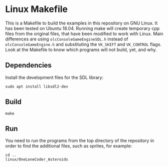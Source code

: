 # Linux Makefile
This is a Makefile to build the examples in this repository on GNU Linux. It has been tested on Ubuntu 18.04. Running make will create temporary cpp files from the original files, that have been modified to work with Linux. Main differences are using `olcConsoleGameEngineSDL.h` instead of `olcConsoleGameEngine.h` and substituting the `VK_SHIFT` and `VK_CONTROL` flags. Look at the Makefile to know which programs will not build, yet, and why.

## Dependencies
Install the development files for the SDL library:
```
sudo apt install libsdl2-dev
```

## Build
```
make
```
## Run
You need to run the programs from the top directory of the repository in order to find the additional files, such as sprites, for example:
```
cd ..
linux/OneLoneCoder_Asteroids
```
